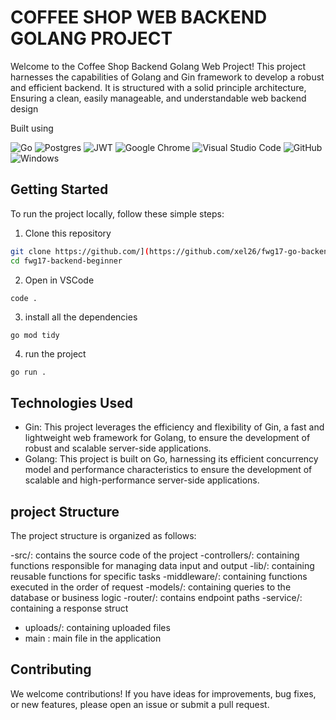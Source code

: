 # COFFEE SHOP WEB BACKEND GOLANG PROJECT

Welcome to the Coffee Shop Backend Golang Web Project! This project harnesses the capabilities of Golang and Gin framework to develop a robust and efficient backend. It is structured with a solid principle architecture, Ensuring a clean, easily manageable, and understandable web backend design


Built using

![Go](https://img.shields.io/badge/go-%2300ADD8.svg?style=for-the-badge&logo=go&logoColor=white)
![Postgres](https://img.shields.io/badge/postgres-%23316192.svg?style=for-the-badge&logo=postgresql&logoColor=white)
![JWT](https://img.shields.io/badge/JWT-black?style=for-the-badge&logo=JSON%20web%20tokens)
![Google Chrome](https://img.shields.io/badge/Google%20Chrome-4285F4?style=for-the-badge&logo=GoogleChrome&logoColor=white)
![Visual Studio Code](https://img.shields.io/badge/Visual%20Studio%20Code-0078d7.svg?style=for-the-badge&logo=visual-studio-code&logoColor=white)
![GitHub](https://img.shields.io/badge/github-%23121011.svg?style=for-the-badge&logo=github&logoColor=white)
![Windows](https://img.shields.io/badge/Windows-0078D6?style=for-the-badge&logo=windows&logoColor=white)

## Getting Started

To run the project locally, follow these simple steps:

1. Clone this repository
```sh
git clone https://github.com/](https://github.com/xel26/fwg17-go-backendr.git
cd fwg17-backend-beginner
```

2. Open in VSCode
```sh
code .
```

3. install all the dependencies
```
go mod tidy
```

4. run the project
```
go run .
```

## Technologies Used
- Gin: This project leverages the efficiency and flexibility of Gin, a fast and lightweight web framework for Golang, to ensure the development of robust and scalable server-side applications.
- Golang: This project is built on Go, harnessing its efficient concurrency model and performance characteristics to ensure the development of scalable and high-performance server-side applications.
  
## project Structure
The project structure is organized as follows:

-src/: contains the source code of the project
  -controllers/: containing functions responsible for managing data input and output
  -lib/: containing reusable functions for specific tasks
  -middleware/: containing functions executed in the order of request
  -models/: containing queries to the database or business logic
  -router/: contains endpoint paths
  -service/: containing a response struct
- uploads/: containing uploaded files
- main : main file in the application


## Contributing

We welcome contributions! If you have ideas for improvements, bug fixes, or new features, please open an issue or submit a pull request.
